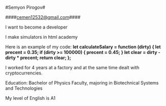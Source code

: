 #Semyon Pirogov#


####cemen12532@gmail.com####


I want to become a developer



I make simulators in html academy



Here is an example of my code:
**let calculateSalary = function (dirty) {
  let precent = 0.35;
  if (dirty >= 100000) {
    precent = 0.45;
  }
  let clear = dirty - dirty * precent;
  return clear;
};**



I worked for 4 years at a factory and at the same time dealt with cryptocurrencies.



Education: Bachelor of Physics Faculty, majoring in Biotechnical Systems and Technologies



My level of English is A1

